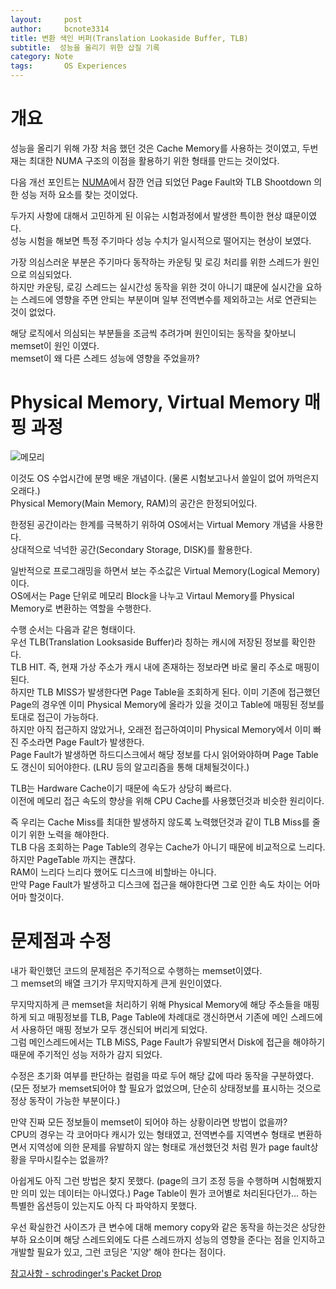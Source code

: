 ```yaml
---
layout:     post
author:     bcnote3314
title: 변환 색인 버퍼(Translation Lookaside Buffer, TLB)
subtitle:  성능을 올리기 위한 삽질 기록
category: Note
tags: 		OS Experiences
---
```


# 개요

성능을 올리기 위해 가장 처음 했던 것은 Cache Memory를 사용하는 것이였고, 두번재는 최대한 NUMA 구조의 이점을 활용하기 위한 형태를 만드는 것이었다.  

다음 개선 포인트는 [NUMA](https://bcnote3314.github.io/experiences/2021/09/13/numa/)에서 잠깐 언급 되었던 Page Fault와 TLB Shootdown 의한 성능 저하 요소를 찾는 것이었다.  

두가지 사항에 대해서 고민하게 된 이유는 시험과정에서 발생한 특이한 현상 떄문이였다.  
성능 시험을 해보면 특정 주기마다 성능 수치가 일시적으로 떨어지는 현상이 보였다.  

가장 의심스러운 부분은 주기마다 동작하는 카운팅 및 로깅 처리를 위한 스레드가 원인으로 의심되었다.  
하지만 카운팅, 로깅 스레드는 실시간성 동작을 위한 것이 아니기 떄문에 실시간을 요하는 스레드에 영향을 주면 안되는 부분이며 일부 전역변수를 제외하고는 서로 연관되는 것이 없었다.  

해당 로직에서 의심되는 부분들을 조금씩 추려가며 원인이되는 동작을 찾아보니 memset이 원인 이였다.  
memset이 왜 다른 스레드 성능에 영향을 주었을까?

# Physical Memory, Virtual Memory 매핑 과정

![메모리](http://drive.google.com/uc?export=view&id=1kinuvajLNfiuf5UvmJKbmkuQ_3YOvfZz)

이것도 OS 수업시간에 분명 배운 개념이다. (물론 시험보고나서 쓸일이 없어 까먹은지 오래다.)  
Physical Memory(Main Memory, RAM)의 공간은 한정되어있다.  

한정된 공간이라는 한계를 극복하기 위하여 OS에서는 Virtual Memory 개념을 사용한다.  
상대적으로 넉넉한 공간(Secondary Storage, DISK)를 활용한다.  

일반적으로 프로그래밍을 하면서 보는 주소값은 Virtual Memory(Logical Memory)이다.  
OS에서는 Page 단위로 메모리 Block을 나누고 Virtaul Memory를 Physical Memory로 변환하는 역할을 수행한다.  

수행 순서는 다음과 같은 형태이다.  
우선 TLB(Translation Looksaside Buffer)라 칭하는 캐시에 저장된 정보를 확인한다.  
TLB HIT. 즉, 현재 가상 주소가 캐시 내에 존재하는 정보라면 바로 물리 주소로 매핑이 된다.  
하지만 TLB MISS가 발생한다면 Page Table을 조회하게 된다.
이미 기존에 접근했던 Page의 경우엔 이미 Physical Memory에 올라가 있을 것이고 Table에 매핑된 정보를 토대로 접근이 가능하다.  
하지만 아직 접근하지 않았거나, 오래전 접근하여이미 Physical Memory에서 이미 빠진 주소라면 Page Fault가 발생한다.  
Page Fault가 발생하면 하드디스크에서 해당 정보를 다시 읽어와야하며 Page Table도 갱신이 되어야한다. (LRU 등의 알고리즘을 통해 대체될것이다.)  

TLB는 Hardware Cache이기 때문에 속도가 상당히 빠르다.  
이전에 메모리 접근 속도의 향상을 위해 CPU Cache를 사용했던것과 비슷한 원리이다.  

즉 우리는 Cache Miss를 최대한 발생하지 않도록 노력했던것과 같이 TLB Miss를 줄이기 위한 노력을 해야한다.  
TLB 다음 조회하는 Page Table의 경우는 Cache가 아니기 때문에 비교적으로 느리다.  
하지만 PageTable 까지는 괜찮다.  
RAM이 느리다 느리다 했어도 디스크에 비할바는 아니다.  
만약 Page Fault가 발생하고 디스크에 접근을 해야한다면 그로 인한 속도 차이는 어마어마 할것이다.


# 문제점과 수정

내가 확인했던 코드의 문제점은 주기적으로 수행하는 memset이였다.  
그 memset의 배열 크기가 무지막지하게 큰게 원인이였다. 

무지막지하게 큰 memset을 처리하기 위해 Physical Memory에 해당 주소들을 매핑하게 되고 매핑정보를 TLB, Page Table에 차례대로 갱신하면서 기존에 메인 스레드에서 사용하던 매핑 정보가 모두 갱신되어 버리게 되었다.  
그럼 메인스레드에서는 TLB MiSS, Page Fault가 유발되면서 Disk에 접근을 해야하기 때문에 주기적인 성능 저하가 감지 되었다.  

수정은 초기화 여부를 판단하는 컬럼을 따로 두어 해당 값에 따라 동작을 구분하였다. (모든 정보가 memset되어야 할 필요가 없었으며, 단순히 상태정보를 표시하는 것으로 정상 동작이 가능한 부분이다.)

만약 진짜 모든 정보들이 memset이 되어야 하는 상황이라면 방법이 없을까?  
CPU의 경우는 각 코어마다 캐시가 있는 형태였고, 전역변수를 지역변수 형태로 변환하면서 지역성에 의한 문제를 유발하지 않는 형태로 개선했던것 처럼 뭔가 page fault상황을 무마시킬수는 없을까?

아쉽게도 아직 그런 방법은 찾지 못했다. (page의 크기 조정 등을 수행하며 시험해봤지만 의미 있는 데이터는 아니였다.)
Page Table이 뭔가 코어별로 처리된다던가... 하는 특별한 옵션등이 있는지도 아직 다 파악하지 못했다.

우선 확실한건 사이즈가 큰 변수에 대해 memory copy와 같은 동작을 하는것은 상당한 부하 요소이며 해당 스레드외에도 다른 스레드까지 성능의 영향을 준다는 점을 인지하고 개발할 필요가 있고, 그런 코딩은 '지양' 해야 한다는 점이다.


[참고사항 - schrodinger's Packet Drop](https://medium.com/niometrics-tech-blog/schrodingers-packet-drops-e1556af3e228)


